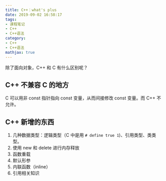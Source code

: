 ```yaml
---
title: C++：what's plus
date: 2019-09-02 16:58:17
tags:
- 课程笔记
- C++
- C++语法
category:
- C++
- C++语法
mathjax: true
---
```


除了面向对象，C++ 和 C 有什么区别呢？

## C++ 不兼容 C 的地方

C 可以用非 const 指针指向 const 变量，从而间接修改 const 变量。而 C++ 不允许。

## C++ 新增的东西

1. 几种数据类型：逻辑类型（C 中是用 `# define true 1`)、引用类型、类类型。
2. 使用 new 和 delete 进行内存释放
3. 函数重载
4. 默认形参
5. 内联函数（inline）
6. 引用相关知识
